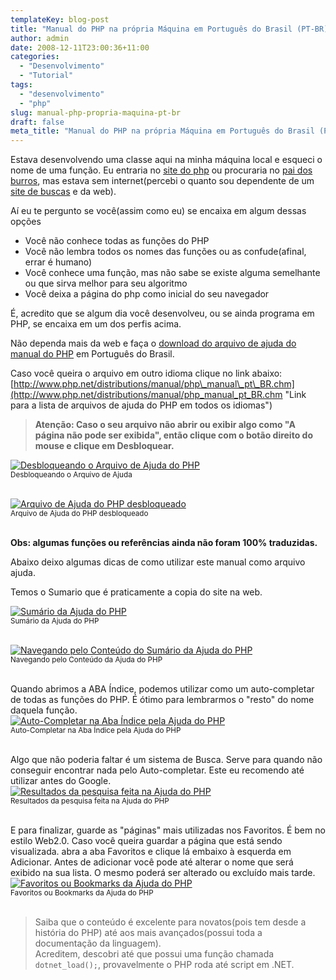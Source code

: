 ```yaml
---
templateKey: blog-post
title: "Manual do PHP na própria Máquina em Português do Brasil (PT-BR)"
author: admin
date: 2008-12-11T23:00:36+11:00
categories:
  - "Desenvolvimento"
  - "Tutorial"
tags:
  - "desenvolvimento"
  - "php"
slug: manual-php-propria-maquina-pt-br
draft: false
meta_title: "Manual do PHP na própria Máquina em Português do Brasil (PT-BR)"
---
```


Estava desenvolvendo uma classe aqui na minha máquina local e esqueci o nome de uma função. Eu entraria no [site do php](http://www.php.net/manual/pt_BR/index.php "Manual do PHP OnLine") ou procuraria no [pai dos burros](http://google.com.br "Buscador Google"), mas estava sem internet(percebi o quanto sou dependente de um [site de buscas](http://google.com.br "Buscador Google") e da web).

Aí eu te pergunto se você(assim como eu) se encaixa em algum dessas opções

* Você não conhece todas as funções do PHP
* Você não lembra todos os nomes das funções ou as confude(afinal, errar é humano)
* Você conhece uma função, mas não sabe se existe alguma semelhante ou que sirva melhor para seu algoritmo
* Você deixa a página do php como inicial do seu navegador

É, acredito que se algum dia você desenvolveu, ou se ainda programa em PHP, se encaixa em um dos perfis acima.

Não dependa mais da web e faça o [download do arquivo de ajuda do manual do PHP](http://www.php.net/distributions/manual/php_manual_pt_BR.chm "Link para o download do arquivo de ajuda do PHP em Português do Brasil (PT-BR)") em Português do Brasil.

Caso você queira o arquivo em outro idioma clique no link abaixo:
[http://www.php.net/distributions/manual/php\_manual\_pt\_BR.chm](http://www.php.net/distributions/manual/php_manual_pt_BR.chm "Link para a lista de arquivos de ajuda do PHP em todos os idiomas")

> **Atenção: Caso o seu arquivo não abrir ou exibir algo como "A página não pode ser exibida", então clique com o botão direito do mouse e clique em Desbloquear.**

[![Desbloqueando o Arquivo de Ajuda do PHP](/img/manual-php-propria-maquina-pt-br/desbloquear-arquivo-ajuda1.jpg "Desbloqueando o Arquivo de Ajuda do PHP")](/img/manual-php-propria-maquina-pt-br/desbloquear-arquivo-ajuda1.jpg "Desbloqueando o Arquivo de Ajuda do PHP")\
<small>Desbloqueando o Arquivo de Ajuda</small><br><br>

[![Arquivo de Ajuda do PHP desbloqueado](/img/manual-php-propria-maquina-pt-br/desbloquear-arquivo-ajuda-passo21.jpg "Arquivo de Ajuda do PHP desbloqueado")](/img/manual-php-propria-maquina-pt-br/desbloquear-arquivo-ajuda-passo21.jpg "Arquivo de Ajuda do PHP desbloqueado")\
<small>Arquivo de Ajuda do PHP desbloqueado</small><br><br>

**Obs: algumas funções ou referências ainda não foram 100% traduzidas.**

Abaixo deixo algumas dicas de como utilizar este manual como arquivo ajuda.

Temos o Sumario que é praticamente a copia do site na web.

[![Sumário da Ajuda do PHP](/img/manual-php-propria-maquina-pt-br/ajuda-php-sumario-indice1.jpg "Sumário da Ajuda do PHP")](/img/manual-php-propria-maquina-pt-br/ajuda-php-sumario-indice1.jpg "Sumário da Ajuda do PHP")\
<small>Sumário da Ajuda do PHP</small><br><br>

[![Navegando pelo Conteúdo do Sumário da Ajuda do PHP](/img/manual-php-propria-maquina-pt-br/ajuda-php-sumario-navegando-conteudo1.jpg "Navegando pelo Conteúdo do Sumário da Ajuda do PHP")](/img/manual-php-propria-maquina-pt-br/ajuda-php-sumario-navegando-conteudo1.jpg "Navegando pelo Conteúdo do Sumário da Ajuda do PHP")\
<small>Navegando pelo Conteúdo da Ajuda do PHP</small><br><br>

Quando abrimos a ABA Índice, podemos utilizar como um auto-completar de todas as funções do PHP. É ótimo para lembrarmos o "resto" do nome daquela função.\
[![Auto-Completar na Aba Índice pela Ajuda do PHP](/img/manual-php-propria-maquina-pt-br/ajuda-php-indice-auto-completar1.jpg "Auto-Completar na Aba Índice pela Ajuda do PHP")](/img/manual-php-propria-maquina-pt-br/ajuda-php-indice-auto-completar1.jpg "Auto-Completar na Aba Índice pela Ajuda do PHP")\
<small>Auto-Completar na Aba Índice pela Ajuda do PHP</small><br><br>

Algo que não poderia faltar é um sistema de Busca. Serve para quando não conseguir encontrar nada pelo Auto-completar. Este eu recomendo até utilizar antes do Google.\
[![Resultados da pesquisa feita na Ajuda do PHP](/img/manual-php-propria-maquina-pt-br/ajuda-php-resultados-pesquisa1.jpg "Resultados da pesquisa feita na Ajuda do PHP")](/img/manual-php-propria-maquina-pt-br/ajuda-php-resultados-pesquisa1.jpg "Resultados da pesquisa feita na Ajuda do PHP")\
<small>Resultados da pesquisa feita na Ajuda do PHP</small><br><br>

E para finalizar, guarde as "páginas" mais utilizadas nos Favoritos. É bem no estilo Web2.0. Caso você queira guardar a página que está sendo visualizada. abra a aba Favoritos e clique lá embaixo à esquerda em Adicionar. Antes de adicionar você pode até alterar o nome que será exibido na sua lista. O mesmo poderá ser alterado ou excluído mais tarde.\
[![Favoritos ou Bookmarks da Ajuda do PHP](/img/manual-php-propria-maquina-pt-br/ajuda-php-favoritos1.jpg "Favoritos ou Bookmarks da Ajuda do PHP")](/img/manual-php-propria-maquina-pt-br/ajuda-php-favoritos1.jpg "Favoritos ou Bookmarks da Ajuda do PHP")\
<small>Favoritos ou Bookmarks da Ajuda do PHP</small><br><br>

> Saiba que o conteúdo é excelente para novatos(pois tem desde a história do PHP) até aos mais avançados(possui toda a documentação da linguagem).\
> Acreditem, descobri até que possui uma função chamada `dotnet_load();`, provavelmente o PHP roda até script em .NET.
